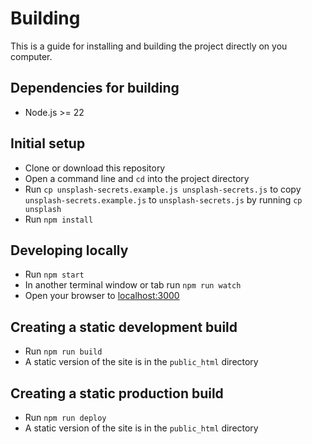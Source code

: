 # Building

This is a guide for installing and building the project directly on you computer.

## Dependencies for building

* Node.js >= 22

## Initial setup

* Clone or download this repository
* Open a command line and `cd` into the project directory
* Run `cp unsplash-secrets.example.js unsplash-secrets.js` to copy `unsplash-secrets.example.js` to `unsplash-secrets.js` by running `cp unsplash`
* Run `npm install`

## Developing locally

* Run `npm start`
* In another terminal window or tab run `npm run watch`
* Open your browser to [localhost:3000](http://localhost:3000)

## Creating a static development build

* Run `npm run build`
* A static version of the site is in the `public_html` directory

## Creating a static production build

* Run `npm run deploy`
* A static version of the site is in the `public_html` directory
